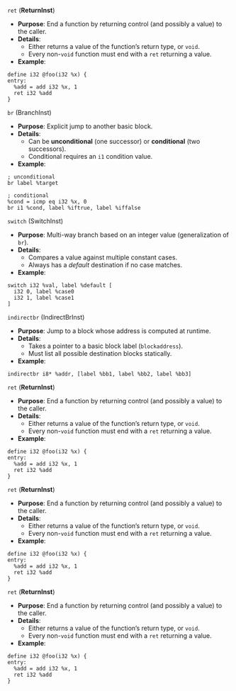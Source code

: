 `ret` (**ReturnInst**)
- **Purpose**: End a function by returning control (and possibly a value) to the caller.
- **Details**:
	- Either returns a value of the function’s return type, or `void`.
	- Every non-`void` function must end with a `ret` returning a value.
- **Example**:
```
define i32 @foo(i32 %x) {
entry:
  %add = add i32 %x, 1
  ret i32 %add
}
```

`br` (BranchInst)
- **Purpose**: Explicit jump to another basic block.
- **Details**:
	- Can be **unconditional** (one successor) or **conditional** (two successors).
	- Conditional requires an `i1` condition value.
- **Example**:
```
; unconditional
br label %target

; conditional
%cond = icmp eq i32 %x, 0
br i1 %cond, label %iftrue, label %iffalse

```


`switch` (SwitchInst)
- **Purpose**: Multi-way branch based on an integer value (generalization of `br`).
- **Details**:
	- Compares a value against multiple constant cases.
	- Always has a _default_ destination if no case matches.
- **Example**:
```
switch i32 %val, label %default [
  i32 0, label %case0
  i32 1, label %case1
]

```


`indirectbr` (IndirectBrInst)
- **Purpose**: Jump to a block whose address is computed at runtime.
- **Details**:
	- Takes a pointer to a basic block label (`blockaddress`).
	- Must list all possible destination blocks statically.
- **Example**:
```
indirectbr i8* %addr, [label %bb1, label %bb2, label %bb3]
```


`ret` (**ReturnInst**)
- **Purpose**: End a function by returning control (and possibly a value) to the caller.
- **Details**:
	- Either returns a value of the function’s return type, or `void`.
	- Every non-`void` function must end with a `ret` returning a value.
- **Example**:
```
define i32 @foo(i32 %x) {
entry:
  %add = add i32 %x, 1
  ret i32 %add
}
```


`ret` (**ReturnInst**)
- **Purpose**: End a function by returning control (and possibly a value) to the caller.
- **Details**:
	- Either returns a value of the function’s return type, or `void`.
	- Every non-`void` function must end with a `ret` returning a value.
- **Example**:
```
define i32 @foo(i32 %x) {
entry:
  %add = add i32 %x, 1
  ret i32 %add
}
```



`ret` (**ReturnInst**)
- **Purpose**: End a function by returning control (and possibly a value) to the caller.
- **Details**:
	- Either returns a value of the function’s return type, or `void`.
	- Every non-`void` function must end with a `ret` returning a value.
- **Example**:
```
define i32 @foo(i32 %x) {
entry:
  %add = add i32 %x, 1
  ret i32 %add
}
```


